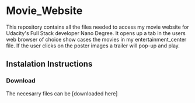 # Movie_Website
This repository contains all the files needed to access my movie website for Udacity's Full Stack developer Nano Degree. It opens up a tab in the users web browser of choice show cases the movies in my entertainment_center file. If the user clicks on the poster images a trailer will pop-up and play. 

## Instalation Instructions

### Download
The necesarry files can be [downloaded here]
